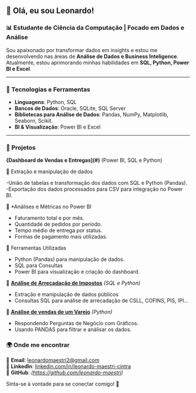 ## 👋 Olá, eu sou Leonardo!
### 📊 Estudante de Ciência da Computação | Focado em Dados e Análise

Sou apaixonado por transformar dados em insights e estou me desenvolvendo nas áreas de **Análise de Dados e Business Inteligence**.
Atualmente, estou aprimorando minhas habilidades em **SQL, Python, Power BI e Excel**.

---
### 🚀 Tecnologias e Ferramentas
- **Linguagens**: Python, SQL
- **Bancos de Dados**: Oracle, SQLite, SQL Server
- **Bibliotecas para Análise de Dados**: Pandas, NumPy, Matplotlib, Seaborn, Scikit.
- **BI & Visualização**: Power BI e Excel


---
### 📂 Projetos
**{Dashboard de Vendas e Entregas](#)** (Power BI, SQL e Python)

🔹 Extração e manipulação de dados

-União de tabelas e transformação dos dados com SQL e Python (Pandas).
-Exportação dos dados processados para CSV para integração no Power BI.

🔹 *Análises e Métricas no Power BI
- Faturamento total e por mês.
- Quantidade de pedidos por período.
- Tempo médio de entrega por status.
- Formas de pagamento mais utilizadas.

🚀 Ferramentas Utilizadas
- Python (Pandas) para manipulação de dados.
- SQL para Consultas
- Power BI para visualização e criação do dashboard.


🔹 **[Análise de Arrecadação de Impostos](#)** *(SQL e Python)*
- Extração e manipulação de dados públicos
- Consultas SQL para análise de arrecadação de CSLL, COFINS, PIS, IPI...

🔹 **[Análise de vendas de um Varejo](#)** *(Python)*
- Respondendo Perguntas de Negócio com Gráficos.
- Usando PANDAS para filtrar e análisar os dados.

  
### 🌍 Onde me encontrar
📧 **Email**: leonardomaestri2@gmail.com  
💼 **LinkedIn**: [linkedin.com/in/leonardo-maestri-cintra](https://www.linkedin.com/in/leonardo-maestri-cintra-84683125a/)  
📌 **GitHub**: *(https://github.com/leonardo-maestri)*

Sinta-se à vontade para se conectar comigo! 🚀
